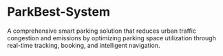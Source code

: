# ParkBest-System
A comprehensive smart parking solution that reduces urban traffic congestion and emissions by optimizing parking space utilization through real-time tracking, booking, and intelligent navigation.
